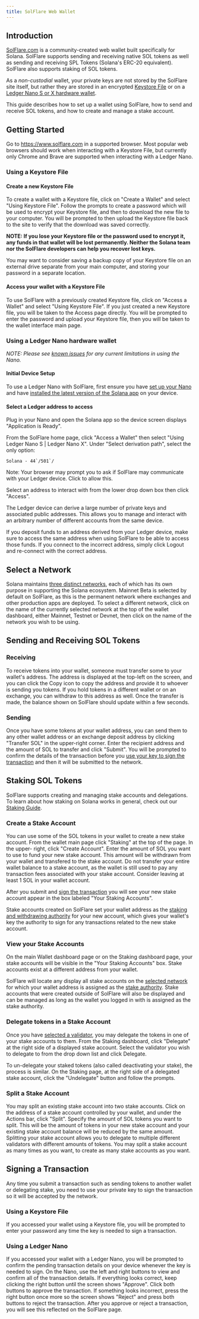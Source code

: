 ```yaml
---
title: SolFlare Web Wallet
---
```


## Introduction

[SolFlare.com](https://solflare.com/) is a community-created web wallet built specifically for Solana. SolFlare supports sending and receiving native SOL tokens as well as sending and receiving SPL Tokens (Solana's ERC-20 equivalent). SolFlare also supports staking of SOL tokens.

As a _non-custodial_ wallet, your private keys are not stored by the SolFlare site itself, but rather they are stored in an encrypted [Keystore File](#using-a-keystore-file) or on a [Ledger Nano S or X hardware wallet](#using-a-ledger-nano-hardware-wallet).

This guide describes how to set up a wallet using SolFlare, how to send and receive SOL tokens, and how to create and manage a stake account.

## Getting Started

Go to https://www.solflare.com in a supported browser.  Most popular web browsers should work when interacting with a Keystore File, but currently only Chrome and Brave are supported when interacting with a Ledger Nano.

### Using a Keystore File

#### Create a new Keystore File
To create a wallet with a Keystore file, click on "Create a Wallet" and select "Using Keystore File".  Follow the prompts to create a password which will be used to encrypt your Keystore file, and then to download the new file to your computer.  You will be prompted to then upload the Keystore file back to the site to verify that the download was saved correctly.

**NOTE: If you lose your Keystore file or the password used to encrypt it, any funds in that wallet will be lost permanently.  Neither the Solana team nor the SolFlare developers can help you recover lost keys.**

You may want to consider saving a backup copy of your Keystore file on an external drive separate from your main computer, and storing your password in a separate location.

#### Access your wallet with a Keystore File
To use SolFlare with a previously created Keystore file, click on "Access a Wallet" and select "Using Keystore File".  If you just created a new Keystore file, you will be taken to the Access page directly. You will be prompted to enter the password and upload your Keystore file, then you will be taken to the wallet interface main page.

### Using a Ledger Nano hardware wallet

*NOTE: Please see [known issues](ledger-live.md#known-issues) for any current limitations in using the Nano.*

#### Initial Device Setup
To use a Ledger Nano with SolFlare, first ensure you have [set up your Nano](ledger-live.md) and have [installed the latest version of the Solana app](ledger-live.md#upgrade-to-the-latest-version-of-the-solana-app) on your device.

#### Select a Ledger address to access
Plug in your Nano and open the Solana app so the device screen displays "Application is Ready".

From the SolFlare home page, click "Access a Wallet" then select "Using Ledger Nano S | Ledger Nano X".  Under "Select derivation path", select the only option:

``Solana - 44`/501`/``

Note: Your browser may prompt you to ask if SolFlare may communicate with your Ledger device.  Click to allow this.

Select an address to interact with from the lower drop down box then click "Access".

The Ledger device can derive a large number of private keys and associated public addresses. This allows you to manage and interact with an arbitrary number of different accounts from the same device.

If you deposit funds to an address derived from your Ledger device, make sure to access the same address when using SolFlare to be able to access those funds.  If you connect to the incorrect address, simply click Logout and re-connect with the correct address.

## Select a Network

Solana maintains [three distinct networks](../clusters), each of which has its own purpose in supporting the Solana ecosystem.  Mainnet Beta is selected by default on SolFlare, as this is the permanent network where exchanges and other production apps are deployed.  To select a different network, click on the name of the currently selected network at the top of the wallet dashboard, either Mainnet, Testnet or Devnet, then click on the name of the network you wish to be using.

## Sending and Receiving SOL Tokens

### Receiving
To receive tokens into your wallet, someone must transfer some to your wallet's address.  The address is displayed at the top-left on the screen, and you can click the Copy icon to copy the address and provide it to whoever is sending you tokens.  If you hold tokens in a different wallet or on an exchange, you can withdraw to this address as well.  Once the transfer is made, the balance shown on SolFlare should update within a few seconds.

### Sending
Once you have some tokens at your wallet address, you can send them to any other wallet address or an exchange deposit address by clicking "Transfer SOL" in the upper-right corner.  Enter the recipient address and the amount of SOL to transfer and click "Submit".  You will be prompted to confirm the details of the transaction before you [use your key to sign the transaction](#signing-a-transaction) and then it will be submitted to the network.

## Staking SOL Tokens
SolFlare supports creating and managing stake accounts and delegations.  To learn about how staking on Solana works in general, check out our [Staking Guide](../staking).

### Create a Stake Account
You can use some of the SOL tokens in your wallet to create a new stake account. From the wallet main page click "Staking" at the top of the page.  In the upper- right, click "Create Account".  Enter the amount of SOL you want to use to fund your new stake account.  This amount will be withdrawn from your wallet and transfered to the stake account.  Do not transfer your entire wallet balance to a stake account, as the wallet is still used to pay any transaction fees associated with your stake account.  Consider leaving at least 1 SOL in your wallet account.

After you submit and [sign the transaction](#signing-a-transaction) you will see your new stake account appear in the box labeled "Your Staking Accounts".

Stake accounts created on SolFlare set your wallet address as the [staking and withdrawing authority](../staking/stake-accounts#understanding-account-authorities) for your new account, which gives your wallet's key the authority to sign for any transactions related to the new stake account.

### View your Stake Accounts
On the main Wallet dashboard page or on the Staking dashboard page, your stake accounts will be visible in the "Your Staking Accounts" box.  Stake accounts exist at a different address from your wallet.

SolFlare will locate any display all stake accounts on the [selected network](#select-a-network) for which your wallet address is assigned as the [stake authority](../staking/stake-accounts#understanding-account-authorities). Stake accounts that were created outside of SolFlare will also be displayed and can be managed as long as the wallet you logged in with is assigned as the stake authority.

### Delegate tokens in a Stake Account
Once you have [selected a validator](../staking#select-a-validator), you may delegate the tokens in one of your stake accounts to them.  From the Staking dashboard, click "Delegate" at the right side of a displayed stake account. Select the validator you wish to delegate to from the drop down list and click Delegate.

To un-delegate your staked tokens (also called deactivating your stake), the process is similar.  On the Staking page, at the right side of a delegated stake account, click the "Undelegate" button and follow the prompts.

### Split a Stake Account
You may split an existing stake account into two stake accounts.  Click on the address of a stake account controlled by your wallet, and under the Actions bar, click "Split".  Specify the amount of SOL tokens you want to split.  This will be the amount of tokens in your new stake account and your existing stake account balance will be reduced by the same amount.  Splitting your stake account allows you to delegate to multiple different validators with different amounts of tokens. You may split a stake account as many times as you want, to create as many stake accounts as you want.

## Signing a Transaction
Any time you submit a transaction such as sending tokens to another wallet or delegating stake, you need to use your private key to sign the transaction so it will be accepted by the network.

### Using a Keystore File
If you accessed your wallet using a Keystore file, you will be prompted to enter your password any time the key is needed to sign a transaction.

### Using a Ledger Nano
If you accessed your wallet with a Ledger Nano, you will be prompted to confirm the pending transaction details on your device whenever the key is needed to sign. On the Nano, use the left and right buttons to view and confirm all of the transaction details.  If everything looks correct, keep clicking the right button until the screen shows "Approve".  Click both buttons to approve the transaction. If something looks incorrect, press the right button once more so the screen shows "Reject" and press both buttons to reject the transaction.  After you approve or reject a transaction, you will see this reflected on the SolFlare page.
